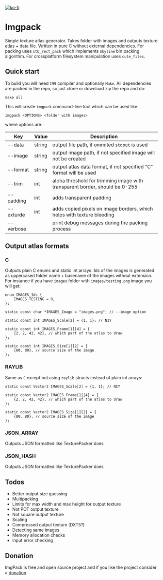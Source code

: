 [![ko-fi](https://www.ko-fi.com/img/githubbutton_sm.svg)](https://ko-fi.com/V7V0VP6A)

Imgpack
=======

Simple texture atlas generator. Takes folder with images and outputs texture atlas + data file. Written in pure C without external dependencies. For packing uses `stb_rect_pack` which implements `Skyline` bin packing algorithm. For crossplatform filesystem manipulation uses `cute_files`.

Quick start
-----------

To build you will need `C99` compiler and optionally `Make`. All dependencies are packed in the repo, so just clone or download zip the repo and do:

```
make all
```

This will create `imgpack` command-line tool which can be used like:

```
imgpack <OPTIONS> <folder with images>
```

where options are:

| Key        | Value  | Description
|------------|--------|------------
| --data     | string | output file path, if ommited `stdout` is used
| --image    | string | output image path, if not specified image will not be created
| --format   | string | output atlas data format, if not specified "C" format will be used
| --trim     | int    | alpha threshold for trimming image with transparent border, should be 0-255
| --padding  | int    | adds transparent padding
| --exturde  | int    | adds copied pixels on image borders, which helps with texture bleeding
| --verbose  |        | print debug messages during the packing process


Output atlas formats
--------------------

### C

Outputs plain C enums and static int arrays. Ids of the images is generated as uppercased folder name + basename of the images without extension. For instance if you have `images` folder with `images/testing.png` image you will get:

```
enum IMAGES_Ids {
	IMAGES_TESTING = 0,
};

static const char *IMAGES_Image = "images.png"; // --image option

static const int IMAGES_Scale[2] = {1, 1}; // NIY

static const int IMAGES_Frame[1][4] = {
	{2, 2, 42, 42}, // which part of the atlas to draw
};

static const int IMAGES_Size[1][2] = {
	{80, 80}, // source size of the image
};
```

### RAYLIB

Same as `C` except but using `raylib` structs instead of plain int arrays:

```
static const Vector2 IMAGES_Scale[2] = {1, 1}; // NIY

static const Vector2 IMAGES_Frame[1][4] = {
	{2, 2, 42, 42}, // which part of the atlas to draw
};

static const Vector2 IMAGES_Size[1][2] = {
	{80, 80}, // source size of the image
};
```

### JSON\_ARRAY

Outputs JSON formatted like TexturePacker does

### JSON\_HASH

Outputs JSON formatted like TexturePacker does


Todos
-----

* Better output size guessing
* Multipacking
* Limits for max width and max height for output texture
* Not POT output texture
* Not square output texture
* Scaling
* Compressed output texture (DXT5?)
* Detecting same images
* Memory allocation checks
* Input error checking

Donation
--------

ImgPack is free and open source project and if you like the project consider a [donation](https://ko-fi.com/V7V0VP6A).
